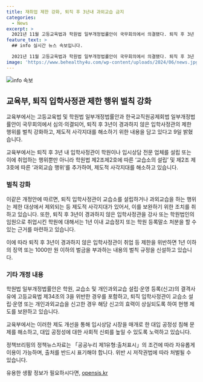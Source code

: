 ```yaml
---
title: 재취업 제한 강화, 퇴직 후 3년내 과외교습 금지
categories:
  - News
excerpt: >
  2021년 11월 고등교육법과 학원법 일부개정법률안이 국무회의에서 의결됐다. 퇴직 후 3년 이내의 입학사정관은 학원이나 입시상담 전문 업체 설립 또는 과외교습을 할 수 없도록 제도적 사각지대를 해소하고 벌칙 규정을 신설했다. 교육부는 이를 통해 대입 공정성을 높이고 대입 공정성에 대한 사회적 신뢰를 높일 것으로 기대하고 있다. 
feature_text: >
  ## info 실시간 뉴스 속보입니다.

  2021년 11월 고등교육법과 학원법 일부개정법률안이 국무회의에서 의결됐다. 퇴직 후 3년 이내의 입학사정관은 학원이나 입시상담 전문 업체 설립 또는 과외교습을 할 수 없도록 제도적 사각지대를 해소하고 벌칙 규정을 신설했다. 교육부는 이를 통해 대입 공정성을 높이고 대입 공정성에 대한 사회적 신뢰를 높일 것으로 기대하고 있다. 
image: 'https://www.behealthy4u.com/wp-content/uploads/2024/06/news.jpg'
---
```


<p><img src="https://www.behealthy4u.com/wp-content/uploads/2024/06/news.jpg" alt="info 속보" /></p>

<h2 data-ke-size="size26">교육부, 퇴직 입학사정관 제한 행위 벌칙 강화</h2>

<p>교육부에서는 고등교육법 및 학원법 일부개정법률안과 한국교직원공제회법 일부개정법률안이 국무회의에서 심의·의결되어, 퇴직 후 3년이 경과하지 않은 입학사정관의 제한 행위를 벌칙 강화하고, 제도적 사각지대를 해소하기 위한 내용을 담고 있다고 9일 밝혔습니다.</p>

<p data-ke-size="size16">교육부에서는 퇴직 후 3년 내 입학사정관이 학원이나 입시상담 전문 업체를 설립 또는 이에 취업하는 행위뿐만 아니라 학원법 제2조제2호에 따른 ‘교습소의 설립’ 및 제2조 제3호에 따른 ‘과외교습 행위’를 추가하여, 제도적 사각지대를 해소하고 있습니다.</p>

<h3 data-ke-size="size24">벌칙 강화</h3>

<p>이같은 개정안에 따르면, 퇴직 입학사정관이 교습소를 설립하거나 과외교습을 하는 행위는 제한 대상에서 제외되는 등 제도적 사각지대가 있어서, 이를 보완하기 위한 조치를 취하고 있습니다. 또한, 퇴직 후 3년이 경과하지 않은 입학사정관을 강사 또는 학원법인의 임원으로 취업시킨 학원에 대해서는 1년 이내 교습정지 또는 학원 등록말소 처분을 할 수 있는 근거를 마련하고 있습니다.</p>

<p data-ke-size="size16">이에 따라 퇴직 후 3년이 경과하지 않은 입학사정관이 취업 등 제한을 위반하면 1년 이하의 징역 또는 1000만 원 이하의 벌금을 부과하는 내용의 벌칙 규정을 신설하고 있습니다.</p>

<h3 data-ke-size="size24">기타 개정 내용</h3>

<p>학원법 일부개정법률안은 학원, 교습소 및 개인과외교습 설립·운영 등록(신고)의 결격사유에 고등교육법 제34조의 3을 위반한 경우를 포함하고, 퇴직 입학사정관이 교습소 설립·운영 또는 개인과외교습을 신고한 경우 해당 신고의 효력이 상실되도록 하여 현행 제도를 보완하고 있습니다.</p>

<p data-ke-size="size16">교육부에서는 이러한 제도 개선을 통해 입시상담 시장을 매개로 한 대입 공정성 침해 문제를 해소하고, 대입 공정성에 대한 사회적 신뢰를 높일 수 있도록 노력하고 있습니다.</p>

<p>정책브리핑의 정책뉴스자료는 「공공누리 제1유형:출처표시」의 조건에 따라 자유롭게 이용이 가능하며, 출처를 반드시 표기해야 합니다. 위반 시 저작권법에 따라 처벌될 수 있습니다. <p data-ke-size="size16"></p></p>
유용한 생활 정보가 필요하시다면, <a href="https://opensis.kr" rel="dofollow">opensis.kr</a>


